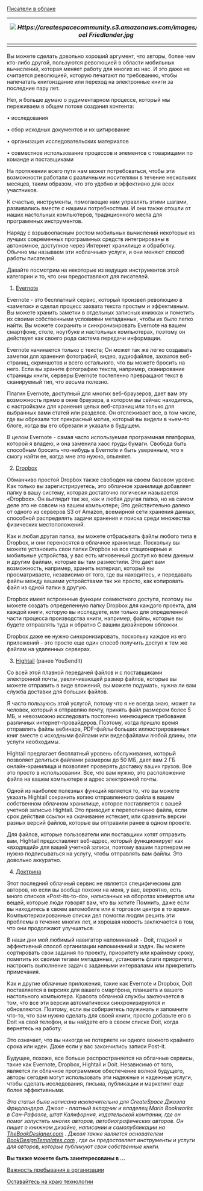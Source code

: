 [Писатели в облаке](https://forums.createspace.com/en/community/docs/DOC-2221)

| *![Https://createspacecommunity.s3.amazonaws.com/images/Joel Friedlander.jpg](https://createspacecommunity.s3.amazonaws.com/images/Joel%20Friedlander.jpg)* | **Писатели в облаке**Джоэл Фридландер |
| ---------------------------------------- | ------------------------------------- |
|                                          |                                       |

Вы можете сделать довольно хороший аргумент, что авторы, более чем кто-либо другой, пользуются революцией в области мобильных вычислений, которая меняет работу для многих из нас. И это даже не считается революцией, которую печатают по требованию, чтобы напечатать книгоиздание или переход на электронные книги за последние пару лет.

 

Нет, я больше думаю о рудиментарном процессе, который мы переживаем в общем потоке создания контента:

 

•      исследования

•      сбор исходных документов и их цитирование

•      организация исследовательских материалов

•      совместное использование процессов и элементов с товарищами по команде и поставщиками

 

На протяжении всего пути нам может потребоваться, чтобы эти возможности работали с различными носителями в течение нескольких месяцев, таким образом, что это удобно и эффективно для всех участников.

 

К счастью, инструменты, помогающие нам управлять этими шагами, развивались вместе с нашими потребностями. И они также отошли от наших настольных компьютеров, традиционного места для программных инструментов.

 

Наряду с взрывоопасным ростом мобильных вычислений некоторые из лучших современных программных средств интегрированы в автономное, доступное через Интернет хранилище и обработку. Обычно мы называем эти «облачные» услуги, и они меняют способ работы писателей.

 

Давайте посмотрим на некоторые из ведущих инструментов этой категории и то, что они предоставляют для писателей.

 

1.    [Evernote](http://evernote.com/)

Evernote - это бесплатный сервис, который произвел революцию в «заметок» и сделал процесс захвата текста простым и эффективным. Вы можете хранить заметки в отдельных записных книжках и пометить их своими собственными условиями метаданных, чтобы их было легко найти. Вы можете сохранить и синхронизировать Evernote на вашем смартфоне, столе, ноутбуке и настольных компьютерах, поэтому он действует как своего рода система передачи информации.

 

Evernote начинается только с текста; Он может так же легко создавать заметки для хранения фотографий, видео, аудиофайлов, захватов веб-страниц, скриншотов и всего остального, что вы можете бросить на него. Если вы храните фотографию текста, например, сканирование страницы книги, серверы Evernote постепенно превращают текст в сканируемый тип, что весьма полезно.

 

Плагин Evernote, доступный для многих веб-браузеров, дает вам эту возможность прямо в окне браузера, в котором вы сейчас находитесь, с настройками для хранения целых веб-страниц или только для выбранных вами статей или разделов. Он отслеживает все, в том числе, где вы обрезали тот прекрасный мотив, который вы видели в чьем-то блоге, когда вы его обрезали и указали в будущем.

 

В целом Evernote - самая часто используемая программная платформа, которой я владею, и она заменила хаос груды бумаги. Свобода быть способным бросить что-нибудь в Evernote и быть уверенным, что я смогу найти ее, когда мне это нужно, опьяняет.

 

2.    [Dropbox](https://www.dropbox.com/)

Обманчиво простой Dropbox также свободен на своем базовом уровне. Как только вы зарегистрируетесь, это облачное хранилище добавляет папку в вашу систему, которая достаточно логически называется «Dropbox». Он выглядит так же, как и любая другая папка, но на самом деле это не совсем на вашем компьютере; Это действительно далеко от одного из серверов S3 от Amazon, всемирной сети хранения данных, способной распределять задачи хранения и поиска среди множества физических местоположений.

 

Как и любая другая папка, вы можете отбрасывать файлы любого типа в Dropbox, и они переносятся в облачное хранилище. Поскольку вы можете установить свои папки Dropbox на все стационарные и мобильные устройства, у вас есть мгновенный доступ ко всем данным и другим файлам, которые вы там разместили. Это дает вам возможность, например, хранить материал, который вы просматриваете, независимо от того, где вы находитесь, и передавать файлы между вашими устройствами так же просто, как копировать файл из одной папки в другую.

 

Dropbox имеет встроенные функции совместного доступа, поэтому вы можете создать определенную папку Dropbox для каждого проекта, для каждой книги, которую вы исследуете, или только для определенной части процесса производства книги, например, файлы, которые вы будете отправлять туда и обратно С вашим дизайнером обложки.

 

Dropbox даже не нужно синхронизировать, поскольку каждое из его приложений - это просто еще один способ получить доступ к тем же файлам на удаленных серверах.

 

3.    [Hightail](https://www.hightail.com/) (ранее YouSendIt)

Со всей этой плавной передачей файлов и с поставщиками электронной почты, увеличивающей размер файлов, которые вы можете отправить в виде вложений, вы можете подумать, нужна ли вам служба доставки для больших файлов.

 

Я часто пользуюсь этой услугой, потому что я не всегда знаю, может ли человек, который я отправляю почту, принять файл размером более 5 МБ, и невозможно исследовать постоянно меняющиеся требования различных интернет-провайдеров. Поэтому, когда пришло время отправлять файлы вебинара, PDF-файлы больших иллюстрированных книг вместе с исходными файлами или видеофайлами любой длины, эти услуги необходимы.

 

Hightail предлагает бесплатный уровень обслуживания, который позволяет делиться файлами размером до 50 МБ, дает вам 2 ГБ онлайн-хранилища и позволяет проверять доставку ваших грузов. Все это просто в использовании. Все, что вам нужно, это расположение файла на вашем компьютере и адрес электронной почты.

 

Одной из наиболее полезных функций является то, что вы можете указать Hightail сохранить копию отправленного файла в вашем собственном облачном хранилище, которое поставляется с вашей учетной записью Hightail. Это приводит к переполнению файла, если срок действия ссылки на скачивание истекает, или сравнить версии разных версий файлов, которые вы отправили ранее в одном проекте.

 

Для файлов, которые пользователи или поставщики хотят отправить вам, Hightail предоставляет веб-адрес, который функционирует как «входящий» для вашей учетной записи, поэтому вашим партнерам не нужно подписываться на услугу, чтобы отправлять вам файлы. Это довольно аккуратно.

 

4.    [Доктрина](http://doit.im/)

Этот последний облачный сервис не является специфическим для авторов, но если вы вообще похожи на меня, у вас, вероятно, есть много списков «Post-its-to-do», написанных на оборотах конвертов или вещей, которые люди говорят вам, что вы хотите Помнить, даже если вы находитесь в своем автомобиле или в торговом центре в то время. Компьютеризированные списки дел помогли людям решить эти проблемы в течение многих лет, и хорошая новость заключается в том, что они продолжают улучшаться.

 

В наши дни мой любимый навигатор напоминаний - Doit, гладкий и эффективный способ организации напоминаний и задач. Вы можете сортировать свои задания по проекту, приоритету или крайнему сроку, пометить их своими тегами метаданных, установить флаги приоритета, настроить выполнение задач с заданными интервалами или прикрепить примечания.

 

Как и другие облачные приложения, такие как Evernote и Dropbox, Doit поставляется в версиях для вашего смартфона, планшета и вашего настольного компьютера. Красота облачной службы заключается в том, что все эти версии автоматически синхронизируются и обновляются. Поэтому, если вы собираетесь поужинать и запомните что-то, что вам нужно сделать для своей книги, просто добавьте его в Doit на свой телефон, и вы найдете его в своем списке Doit, когда вернетесь на работу.

 

Это означает, что вы никогда не потеряете ни одного важного крайнего срока или идеи. Даже если у вас закончились записи Post-it.

 

Будущее, похоже, все больше распространяется на облачные сервисы, такие как Evernote, Dropbox, Hightail и Doit. Независимо от того, является ли облачное программное обеспечение волной будущего, авторы сегодня могут использовать эти надежные и надежные услуги, чтобы сделать исследования, письма, публикации и маркетинг еще более эффективными.

 

*Эта статья была написана исключительно для CreateSpace Джоэла Фридландера. Джоэл - платный вкладчик и владелец Marin Bookworks в Сан-Рафаэле, штат Калифорния, издательской компании, где он помог запустить многих авторов, автобиографических авторов. Он пишет о книжном дизайне, написании и самопубликации на *[*TheBookDesigner.com*](http://www.thebookdesigner.com/)* . Джоэл также является основателем *[*BookDesignTemplates.com*](http://www.bookdesigntemplates.com/)* , где он предоставляет инструменты и услуги для авторов, которые публикуют свои собственные книги.*

 

 

**Вы также можете быть заинтересованы в ...**

 

[Важность пребывания в организации](https://forums.createspace.com/en/community/community/resources/blog/2011/12/08/the-importance-of-staying-organized)

[Оставайтесь на краю технологии](https://forums.createspace.com/en/community/community/resources/blog/2011/08/08/stay-on-the-cutting-edge-of-technology)
